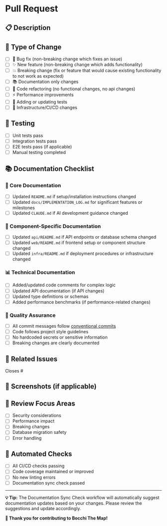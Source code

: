 # Pull Request

## 📋 Description
<!-- Briefly describe what this PR does -->

## 🔄 Type of Change
<!-- Mark with 'x' the type that applies -->
- [ ] 🐛 Bug fix (non-breaking change which fixes an issue)
- [ ] ✨ New feature (non-breaking change which adds functionality)
- [ ] 💥 Breaking change (fix or feature that would cause existing functionality to not work as expected)
- [ ] 📚 Documentation only changes
- [ ] 🔧 Code refactoring (no functional changes, no api changes)
- [ ] ⚡ Performance improvements
- [ ] 🧪 Adding or updating tests
- [ ] 🚀 Infrastructure/CI/CD changes

## 🧪 Testing
<!-- Describe the tests you ran to verify your changes -->
- [ ] Unit tests pass
- [ ] Integration tests pass
- [ ] E2E tests pass (if applicable)
- [ ] Manual testing completed

## 📚 Documentation Checklist
<!-- Automated check will suggest documentation updates, but please review manually -->

### 📝 Core Documentation
- [ ] Updated `README.md` if setup/installation instructions changed
- [ ] Updated `docs/IMPLEMENTATION_LOG.md` for significant features or milestones
- [ ] Updated `CLAUDE.md` if AI development guidance changed

### 🔧 Component-Specific Documentation
- [ ] Updated `api/README.md` if API endpoints or database schema changed
- [ ] Updated `web/README.md` if frontend setup or component structure changed  
- [ ] Updated `infra/README.md` if deployment procedures or infrastructure changed

### 📊 Technical Documentation  
- [ ] Added/updated code comments for complex logic
- [ ] Updated API documentation (if API changes)
- [ ] Updated type definitions or schemas
- [ ] Added performance benchmarks (if performance-related changes)

### 🎯 Quality Assurance
- [ ] All commit messages follow [conventional commits](https://www.conventionalcommits.org/)
- [ ] Code follows project style guidelines
- [ ] No hardcoded secrets or sensitive information
- [ ] Breaking changes are clearly documented

## 🔗 Related Issues
<!-- Link related issues or feature requests -->
Closes #

## 📸 Screenshots (if applicable)
<!-- Add screenshots for UI changes -->

## 🎯 Review Focus Areas
<!-- Help reviewers by highlighting specific areas that need attention -->
- [ ] Security considerations
- [ ] Performance impact
- [ ] Breaking changes
- [ ] Database migration safety
- [ ] Error handling

## 🤖 Automated Checks
<!-- These will be verified automatically -->
- [ ] All CI/CD checks passing
- [ ] Code coverage maintained or improved
- [ ] No new linting errors
- [ ] Documentation sync check passed

---

**💡 Tip:** The Documentation Sync Check workflow will automatically suggest documentation updates based on your changes. Please review the suggestions and update accordingly.

**🎉 Thank you for contributing to Bocchi The Map!**